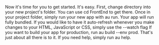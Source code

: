 Now it's time for you to get started. It's easy. First, change directory into your new project's folder. You can use cd FrontEnd to
get there. Once in your project folder, simply run your new app with au run. Your app will run fully bundled. If you would like to have it auto-refresh whenever you make changes to
your HTML, JavaScript or CSS, simply use the --watch flag If you want to build your app for production, run au build --env prod. That's just about all there is to it. If
you need help, simply run au help.